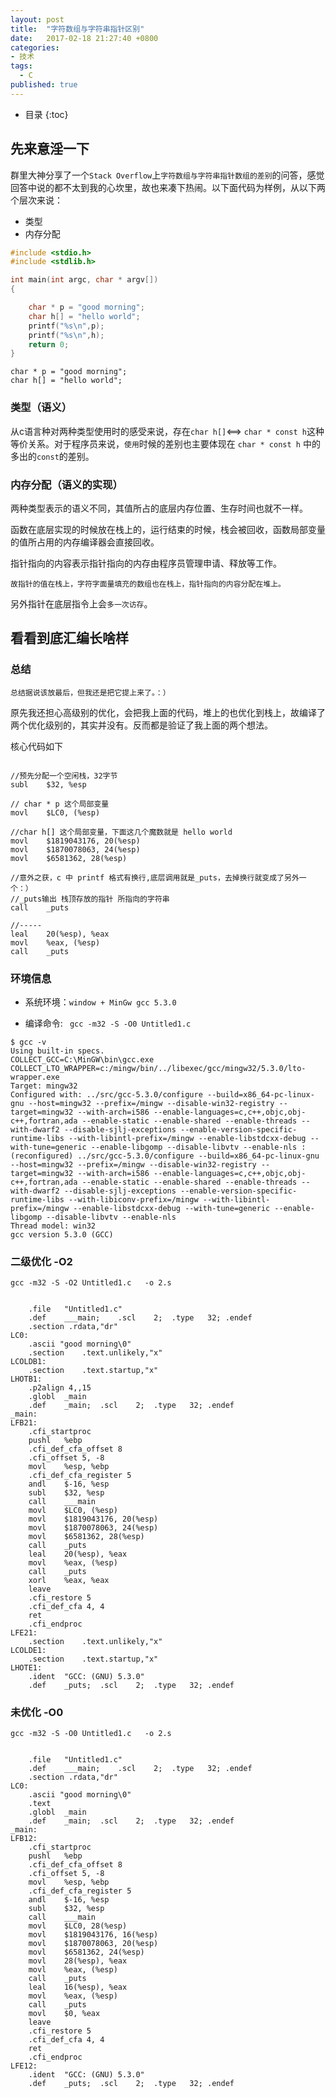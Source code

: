 ```yaml
---
layout: post
title:  "字符数组与字符串指针区别"
date:   2017-02-18 21:27:40 +0800
categories:
- 技术
tags:
  - C
published: true
---
```

* 目录
{:toc}


## 先来意淫一下

群里大神分享了一个`Stack Overflow`上`字符数组与字符串指针数组的差别`的问答，感觉回答中说的都不太到我的心坎里，故也来凑下热闹。以下面代码为样例，从以下两个层次来说：

- 类型
- 内存分配


```c
#include <stdio.h>
#include <stdlib.h>

int main(int argc, char * argv[])
{

    char * p = "good morning";
    char h[] = "hello world";
    printf("%s\n",p);
    printf("%s\n",h);
    return 0;
}
```


    char * p = "good morning";
    char h[] = "hello world";
    

### 类型（语义）

从c语言种对两种类型使用时的感受来说，存在`char h[]`<==> `char * const h`这种等价关系。对于程序员来说，`使用`时候的差别也主要体现在 `char * const h` 中的多出的`const`的差别。

### 内存分配（语义的实现）

两种类型表示的语义不同，其值所占的底层内存位置、生存时间也就不一样。

函数在底层实现的时候放在栈上的，运行结束的时候，栈会被回收，函数局部变量的值所占用的内存编译器会直接回收。

指针指向的内容表示指针指向的内存由程序员管理申请、释放等工作。

`故指针的值在栈上，字符字面量填充的数组也在栈上，指针指向的内容分配在堆上。`


另外指针在底层指令上会`多一次访存`。



    
## 看看到底汇编长啥样

###  总结

    总结据说该放最后，但我还是把它提上来了。：）

原先我还担心高级别的优化，会把我上面的代码，堆上的也优化到栈上，故编译了两个优化级别的，其实并没有。反而都是验证了我上面的两个想法。

核心代码如下

```

//预先分配一个空闲栈，32字节
subl	$32, %esp

// char * p 这个局部变量 
movl	$LC0, (%esp) 

//char h[] 这个局部变量，下面这几个魔数就是 hello world 
movl	$1819043176, 20(%esp)
movl	$1870078063, 24(%esp)
movl	$6581362, 28(%esp)

//意外之获，c 中 printf 格式有换行,底层调用就是_puts，去掉换行就变成了另外一个：）
//_puts输出 栈顶存放的指针 所指向的字符串
call	_puts

//-----
leal	20(%esp), %eax
movl	%eax, (%esp)
call	_puts

```	

### 环境信息

 - 系统环境：`window + MinGw gcc 5.3.0` 
 
 - 编译命令: ` gcc -m32 -S -O0 Untitled1.c`

```
$ gcc -v
Using built-in specs.
COLLECT_GCC=C:\MinGW\bin\gcc.exe
COLLECT_LTO_WRAPPER=c:/mingw/bin/../libexec/gcc/mingw32/5.3.0/lto-wrapper.exe
Target: mingw32
Configured with: ../src/gcc-5.3.0/configure --build=x86_64-pc-linux-gnu --host=mingw32 --prefix=/mingw --disable-win32-registry --target=mingw32 --with-arch=i586 --enable-languages=c,c++,objc,obj-c++,fortran,ada --enable-static --enable-shared --enable-threads --with-dwarf2 --disable-sjlj-exceptions --enable-version-specific-runtime-libs --with-libintl-prefix=/mingw --enable-libstdcxx-debug --with-tune=generic --enable-libgomp --disable-libvtv --enable-nls : (reconfigured) ../src/gcc-5.3.0/configure --build=x86_64-pc-linux-gnu --host=mingw32 --prefix=/mingw --disable-win32-registry --target=mingw32 --with-arch=i586 --enable-languages=c,c++,objc,obj-c++,fortran,ada --enable-static --enable-shared --enable-threads --with-dwarf2 --disable-sjlj-exceptions --enable-version-specific-runtime-libs --with-libiconv-prefix=/mingw --with-libintl-prefix=/mingw --enable-libstdcxx-debug --with-tune=generic --enable-libgomp --disable-libvtv --enable-nls
Thread model: win32
gcc version 5.3.0 (GCC)

```



### 二级优化 -O2



    gcc -m32 -S -O2 Untitled1.c   -o 2.s
    
    

```

	.file	"Untitled1.c"
	.def	___main;	.scl	2;	.type	32;	.endef
	.section .rdata,"dr"
LC0:
	.ascii "good morning\0"
	.section	.text.unlikely,"x"
LCOLDB1:
	.section	.text.startup,"x"
LHOTB1:
	.p2align 4,,15
	.globl	_main
	.def	_main;	.scl	2;	.type	32;	.endef
_main:
LFB21:
	.cfi_startproc
	pushl	%ebp
	.cfi_def_cfa_offset 8
	.cfi_offset 5, -8
	movl	%esp, %ebp
	.cfi_def_cfa_register 5
	andl	$-16, %esp
	subl	$32, %esp
	call	___main
	movl	$LC0, (%esp)
	movl	$1819043176, 20(%esp)
	movl	$1870078063, 24(%esp)
	movl	$6581362, 28(%esp)
	call	_puts
	leal	20(%esp), %eax
	movl	%eax, (%esp)
	call	_puts
	xorl	%eax, %eax
	leave
	.cfi_restore 5
	.cfi_def_cfa 4, 4
	ret
	.cfi_endproc
LFE21:
	.section	.text.unlikely,"x"
LCOLDE1:
	.section	.text.startup,"x"
LHOTE1:
	.ident	"GCC: (GNU) 5.3.0"
	.def	_puts;	.scl	2;	.type	32;	.endef
```






### 未优化  -O0

    gcc -m32 -S -O0 Untitled1.c   -o 2.s


```

	.file	"Untitled1.c"
	.def	___main;	.scl	2;	.type	32;	.endef
	.section .rdata,"dr"
LC0:
	.ascii "good morning\0"
	.text
	.globl	_main
	.def	_main;	.scl	2;	.type	32;	.endef
_main:
LFB12:
	.cfi_startproc
	pushl	%ebp
	.cfi_def_cfa_offset 8
	.cfi_offset 5, -8
	movl	%esp, %ebp
	.cfi_def_cfa_register 5
	andl	$-16, %esp
	subl	$32, %esp
	call	___main
	movl	$LC0, 28(%esp)
	movl	$1819043176, 16(%esp)
	movl	$1870078063, 20(%esp)
	movl	$6581362, 24(%esp)
	movl	28(%esp), %eax
	movl	%eax, (%esp)
	call	_puts
	leal	16(%esp), %eax
	movl	%eax, (%esp)
	call	_puts
	movl	$0, %eax
	leave
	.cfi_restore 5
	.cfi_def_cfa 4, 4
	ret
	.cfi_endproc
LFE12:
	.ident	"GCC: (GNU) 5.3.0"
	.def	_puts;	.scl	2;	.type	32;	.endef


```





